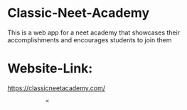 # Classic-Neet-Academy


This is a web app for a neet academy that showcases their accomplishments and encourages
students to join them

# Website-Link:
https://classicneetacademy.com/
















				<











	
